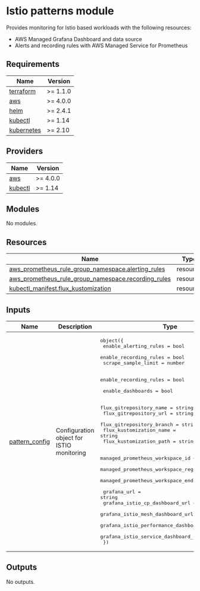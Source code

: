 # Istio patterns module

Provides monitoring for Istio based workloads with the following resources:

- AWS Managed Grafana Dashboard and data source
- Alerts and recording rules with AWS Managed Service for Prometheus

<!-- BEGINNING OF PRE-COMMIT-TERRAFORM DOCS HOOK -->
## Requirements

| Name | Version |
|------|---------|
| <a name="requirement_terraform"></a> [terraform](#requirement\_terraform) | >= 1.1.0 |
| <a name="requirement_aws"></a> [aws](#requirement\_aws) | >= 4.0.0 |
| <a name="requirement_helm"></a> [helm](#requirement\_helm) | >= 2.4.1 |
| <a name="requirement_kubectl"></a> [kubectl](#requirement\_kubectl) | >= 1.14 |
| <a name="requirement_kubernetes"></a> [kubernetes](#requirement\_kubernetes) | >= 2.10 |

## Providers

| Name | Version |
|------|---------|
| <a name="provider_aws"></a> [aws](#provider\_aws) | >= 4.0.0 |
| <a name="provider_kubectl"></a> [kubectl](#provider\_kubectl) | >= 1.14 |

## Modules

No modules.

## Resources

| Name | Type |
|------|------|
| [aws_prometheus_rule_group_namespace.alerting_rules](https://registry.terraform.io/providers/hashicorp/aws/latest/docs/resources/prometheus_rule_group_namespace) | resource |
| [aws_prometheus_rule_group_namespace.recording_rules](https://registry.terraform.io/providers/hashicorp/aws/latest/docs/resources/prometheus_rule_group_namespace) | resource |
| [kubectl_manifest.flux_kustomization](https://registry.terraform.io/providers/gavinbunney/kubectl/latest/docs/resources/manifest) | resource |

## Inputs

| Name | Description | Type | Default | Required |
|------|-------------|------|---------|:--------:|
| <a name="input_pattern_config"></a> [pattern\_config](#input\_pattern\_config) | Configuration object for ISTIO monitoring | <pre>object({<br>    enable_alerting_rules  = bool<br>    enable_recording_rules = bool<br>    scrape_sample_limit    = number<br><br>    enable_recording_rules = bool<br><br>    enable_dashboards = bool<br><br>    flux_gitrepository_name   = string<br>    flux_gitrepository_url    = string<br>    flux_gitrepository_branch = string<br>    flux_kustomization_name   = string<br>    flux_kustomization_path   = string<br><br>    managed_prometheus_workspace_id       = string<br>    managed_prometheus_workspace_region   = string<br>    managed_prometheus_workspace_endpoint = string<br><br>    grafana_url                             = string<br>    grafana_istio_cp_dashboard_url          = string<br>    grafana_istio_mesh_dashboard_url        = string<br>    grafana_istio_performance_dashboard_url = string<br>    grafana_istio_service_dashboard_url     = string<br>  })</pre> | n/a | yes |

## Outputs

No outputs.
<!-- END OF PRE-COMMIT-TERRAFORM DOCS HOOK -->
